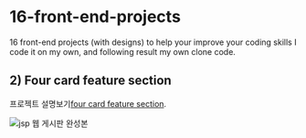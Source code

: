 # 16-front-end-projects
16 front-end projects (with designs) to help your improve your coding skills
I code it on my own, and following result my own clone code.

## 2) Four card feature section
프로젝트 설명보기[four card feature section](https://www.frontendmentor.io/challenges/four-card-feature-section-weK1eFYK).

![jsp 웹 게시판 완성본](./)
